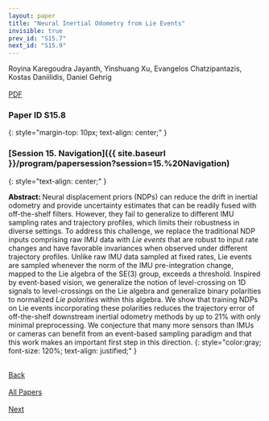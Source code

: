 ```yaml
---
layout: paper
title: "Neural Inertial Odometry from Lie Events"
invisible: true
prev_id: "S15.7"
next_id: "S15.9"
---
```

<div class="paper-authors">
  <div class="paper-author-box">
    <div class="paper-author-name">Royina Karegoudra Jayanth, Yinshuang Xu, Evangelos Chatzipantazis, Kostas Daniilidis, Daniel Gehrig</div>
    <div class="paper-author-uni"></div>
  </div>
</div>

<div class="paper-pdf-modern">
  <div class="paper-menu-icon">
    <a href="https://www.roboticsproceedings.org/rss25/p449.pdf" title="Download PDF" target="_blank">
      <i class="fa fa-file-pdf-o"></i><br>
      <span class="paper-menu-label">PDF</span>
    </a>
  </div>
</div>

### Paper ID S15.8
{: style="margin-top: 10px; text-align: center;" }

### [Session 15. Navigation]({{ site.baseurl }}/program/papersession?session=15.%20Navigation)
{: style="text-align: center;" }

<b style="color: black;">Abstract: </b>Neural displacement priors (NDPs) can reduce the drift in inertial odometry and provide uncertainty estimates that can be readily fused with off-the-shelf filters. However, they fail to generalize to different IMU sampling rates and trajectory profiles, which limits their robustness in diverse settings. To address this challenge, we replace the traditional NDP inputs comprising raw IMU data with <em>Lie events</em> that are robust to input rate changes and have favorable invariances when observed under different trajectory profiles. Unlike raw IMU data sampled at fixed rates, Lie events are sampled whenever the norm of the IMU pre-integration change, mapped to the Lie algebra of the SE(3) group, exceeds a threshold. Inspired by event-based vision, we generalize the notion of level-crossing on 1D signals to level-crossings on the Lie algebra and generalize binary polarities to normalized <em>Lie polarities</em> within this algebra. We show that training NDPs on Lie events incorporating these polarities reduces the trajectory error of off-the-shelf downstream inertial odometry methods by up to 21% with only minimal preprocessing. We conjecture that many more sensors than IMUs or cameras can benefit from an event-based sampling paradigm and that this work makes an important first step in this direction.
{: style="color:gray; font-size: 120%; text-align: justified;" }

<div class="paper-menu">
  <div class="paper-menu-inner">
    <a href="{{ site.baseurl }}/program/papers/S15.7/" title="Previous Paper">
            <div class="paper-menu-icon">
                <i class="fa fa-chevron-left"></i><br>
                <span class="paper-menu-label">Back</span>
            </div>
        </a>
    <a href="{{ site.baseurl }}/program/papers" title="All Papers">
      <div class="paper-menu-icon">
        <i class="fa fa-list"></i><br>
        <span class="paper-menu-label">All Papers</span>
      </div>
    </a>
    <a href="{{ site.baseurl }}/program/papers/S15.9/" title="Next Paper">
            <div class="paper-menu-icon">
                <i class="fa fa-chevron-right"></i><br>
                <span class="paper-menu-label">Next</span>
            </div>
        </a>
  </div>
</div>
